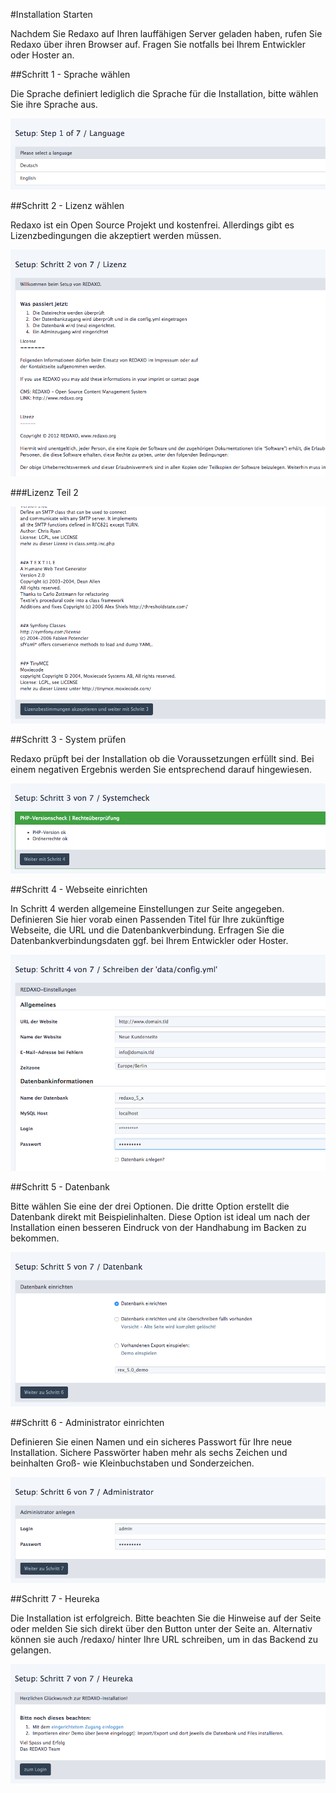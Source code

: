 #Installation Starten

Nachdem Sie Redaxo auf Ihren lauffähigen Server geladen haben, rufen Sie Redaxo über ihren Browser auf. Fragen Sie notfalls bei Ihrem Entwickler oder Hoster an.

##Schritt 1 - Sprache wählen

Die Sprache definiert lediglich die Sprache für die Installation, bitte wählen Sie ihre Sprache aus.

![Sprache wählen](../assets/installation_steps/install_language.png)

##Schritt 2 - Lizenz wählen

Redaxo ist ein Open Source Projekt und kostenfrei. Allerdings gibt es Lizenzbedingungen die akzeptiert werden müssen.

![Lizenz Teil 1](../assets/installation_steps/install_licence_1.png)

###Lizenz Teil 2

![Lizenz Teil 2](../assets/installation_steps/install_licence_2.png)

##Schritt 3 - System prüfen

Redaxo prüpft bei der Installation ob die Voraussetzungen erfüllt sind. Bei einem negativen Ergebnis werden Sie entsprechend darauf hingewiesen.

![System-Check](../assets/installation_steps/install_system_check.png)

##Schritt 4 - Webseite einrichten

In Schritt 4 werden allgemeine Einstellungen zur Seite angegeben. Definieren Sie hier vorab einen Passenden Titel für Ihre zukünftige Webseite, die URL und die Datenbankverbindung. Erfragen Sie die Datenbankverbindungsdaten ggf. bei Ihrem Entwickler oder Hoster.

![Seiten konfiguration](../assets/installation_steps/install_site_config.png)

##Schritt 5 - Datenbank

Bitte wählen Sie eine der drei Optionen. Die dritte Option erstellt die Datenbank direkt mit Beispielinhalten. Diese Option ist ideal um nach der Installation einen besseren Eindruck von der Handhabung im Backen zu bekommen.

![Datenbank einrichten](../assets/installation_steps/install_database.png)

##Schritt 6 - Administrator einrichten

Definieren Sie einen Namen und ein sicheres Passwort für Ihre neue Installation. Sichere Passwörter haben mehr als sechs Zeichen und beinhalten Groß- wie Kleinbuchstaben und Sonderzeichen.

![Backendbenutzer definieren](../assets/installation_steps/install_new_admin.png)

##Schritt 7 - Heureka

Die Installation ist erfolgreich. Bitte beachten Sie die Hinweise auf der Seite oder melden Sie sich direkt über den Button unter der Seite an. Alternativ können sie auch /redaxo/ hinter Ihre URL schreiben, um in das Backend zu gelangen.

![Backendbenutzer definieren](../assets/installation_steps/install_finish.png)



